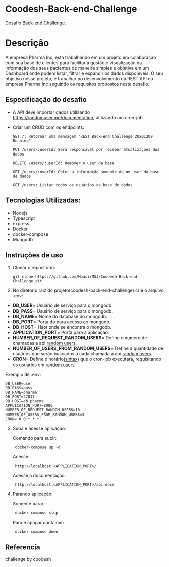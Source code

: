 # Coodesh-Back-end-Challenge

Desafio [Back-end Challenge](https://lab.coodesh.com/moacirmascarenha86/back-end-challenge-2021).

# Descrição

A empresa Pharma Inc, está trabalhando em um projeto em colaboração com sua base de clientes para facilitar a gestão e visualização da informação dos seus pacientes de maneira simples e objetiva em um Dashboard onde podem listar, filtrar e expandir os dados disponíveis.
O seu objetivo nesse projeto, é trabalhar no desenvolvimento da REST API da empresa Pharma Inc seguindo os requisitos propostos neste desafio.

## Especificação do desafio
  - A API deve importar dados utilizando https://randomuser.me/documentation, utilizando um cron-job.

  - Criar um CRUD com os endpoints:

        GET /: Retornar uma mensagem "REST Back-end Challenge 20201209 Running"

        PUT /users/:userId: Será responsável por receber atualizações dos dados

        DELETE /users/:userId: Remover o user da base

        GET /users/:userId: Obter a informação somente de um user da base de dados

        GET /users: Listar todos os usuários da base de dados

## Tecnologias Utilizadas:
  - Nodejs
  - Typescript
  - express
  - Docker
  - docker-compose
  - Mongodb

## Instruções de uso

1. Clonar o repositorio:

    ``git clone https://github.com/MoacirMSJ/Coodesh-Back-end-Challenge.git``

2. No diretorio raiz do projeto(coodesh-back-end-challenge) crie o arquivo .env:
    
  - **DB_USER**= Usuário de serviço para o mongodb.
  - **DB_PASS**= Usuário de serviço para o mongodb.
  - **DB_NAME**= Nome do database do mongodb.
  - **DB_PORT**= Porta do para acesso ao mongodb.
  - **DB_HOST**= Hsot onde se encontra o mongodb.
  - **APPLICATION_PORT**= Porta para a aplicação.
  - **NUMBER_OF_REQUEST_RANDOM_USERS**= Define o numero de chamadas a api [random users](https://randomuser.me/documentation).
  - **NUMBER_OF_USERS_FROM_RANDOM_USERS**= Define a quantidade de usuários que serão buscados a cada chamada a api [random users](https://randomuser.me/documentation).
  - **CRON**= Define o horário([sintax](https://www.npmjs.com/package/node-cron)) que o cron-job executará, requisitando os usuários em [random users](https://randomuser.me/documentation)
  
  Exemplo de .env:

    DB_USER=user
    DB_PASS=pass
    DB_NAME=pharma
    DB_PORT=27017
    DB_HOST=db_pharma
    APPLICATION_PORT=8080
    NUMBER_OF_REQUEST_RANDOM_USERS=10
    NUMBER_OF_USERS_FROM_RANDOM_USERS=3
    CRON='0 0 * * *'

3. Suba e acesse aplicação:
  
    Comando para subir:

        docker-compose up -d
    
    Acesse:

        http://localhost:<APPLICATION_PORT>/
    
    Acesse a documentação:
    
        http://localhost:<APPLICATION_PORT>/api-docs

4. Parando aplicação:
  
      Somente parar:
        
        docker-compose stop

      Para e apagar container:

        docker-compose down 


## Referencia
  challenge by coodesh  
  